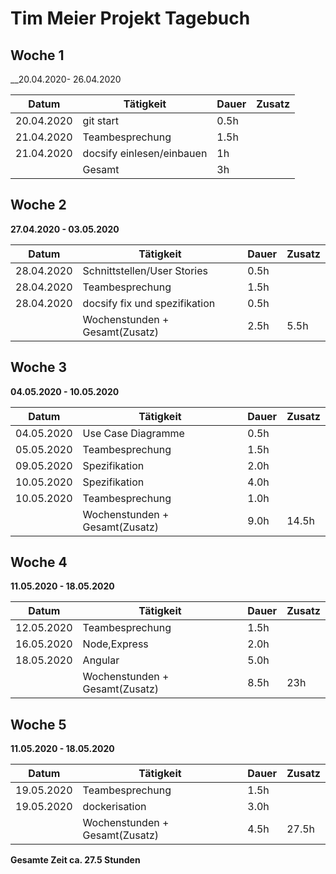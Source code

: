 # Tim Meier Projekt Tagebuch



## Woche 1 

__20.04.2020- 26.04.2020

| Datum      | Tätigkeit                 | Dauer | Zusatz |
| ---------- | ------------------------- | ----- | ------ |
| 20.04.2020 | git start			     | 0.5h  |        |
| 21.04.2020 | Teambesprechung           | 1.5h  |        |
| 21.04.2020 | docsify einlesen/einbauen | 1h    |        |
|            | Gesamt                    | 3h    |        |



## Woche 2 

__27.04.2020 - 03.05.2020__

| Datum      | Tätigkeit                   | Dauer | Zusatz |
| ---------- | --------------------------- | ----- | ------ |
| 28.04.2020 | Schnittstellen/User Stories | 0.5h  |        |
| 28.04.2020 | Teambesprechung             | 1.5h  |        |
| 28.04.2020 | docsify fix und spezifikation| 0.5h |        |
|            | Wochenstunden + Gesamt(Zusatz) | 2.5h  | 5.5h |

## Woche 3

__04.05.2020 - 10.05.2020__

| Datum      | Tätigkeit          | Dauer | Zusatz |
| ---------- | ------------------ | ----- | ------ |
| 04.05.2020 | Use Case Diagramme | 0.5h  |        |
| 05.05.2020 | Teambesprechung    | 1.5h  |        |
| 09.05.2020 | Spezifikation      | 2.0h  |        |
| 10.05.2020 | Spezifikation      | 4.0h  |        |
| 10.05.2020 | Teambesprechung    | 1.0h  |        |
|            | Wochenstunden + Gesamt(Zusatz) | 9.0h  | 14.5h |

## Woche 4

__11.05.2020 - 18.05.2020__

| Datum      | Tätigkeit          | Dauer | Zusatz |
| ---------- | ------------------ | ----- | ------ |
| 12.05.2020 | Teambesprechung    | 1.5h  |        |
| 16.05.2020 | Node,Express       | 2.0h  |        |
| 18.05.2020 | Angular            | 5.0h  |        |
|            | Wochenstunden + Gesamt(Zusatz) | 8.5h  | 23h |

## Woche 5

__11.05.2020 - 18.05.2020__

| Datum      | Tätigkeit          | Dauer | Zusatz |
| ---------- | ------------------ | ----- | ------ |
| 19.05.2020 | Teambesprechung    | 1.5h  |        |
| 19.05.2020 | dockerisation      | 3.0h  |        |
|            | Wochenstunden + Gesamt(Zusatz) | 4.5h | 27.5h |



__Gesamte Zeit ca. 27.5 Stunden__ 